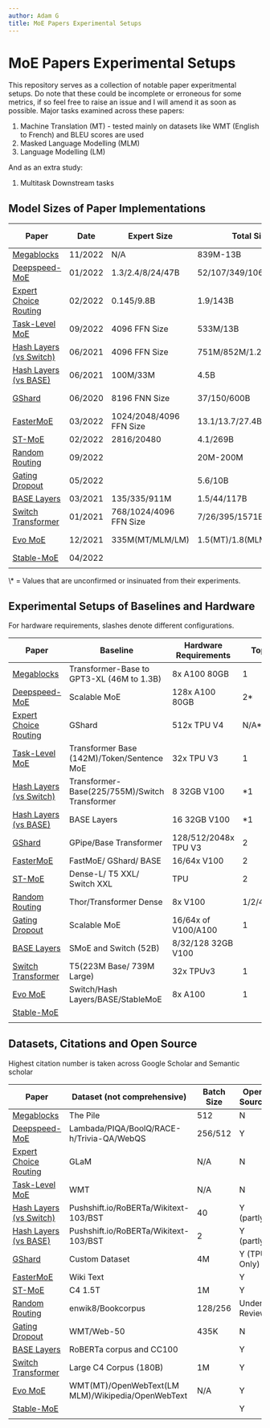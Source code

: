```yaml
---
author: Adam G
title: MoE Papers Experimental Setups
---
```


# MoE Papers Experimental Setups

This repository serves as a collection of notable paper experitmental
setups. Do note that these could be incomplete or erroneous for some
metrics, if so feel free to raise an issue and I will amend it as soon
as possible. Major tasks examined across these papers:

1.  Machine Translation (MT) - tested mainly on datasets like WMT
    (English to French) and BLEU scores are used
2.  Masked Language Modelling (MLM)
3.  Language Modelling (LM)

And as an extra study:

1.  Multitask Downstream tasks

## Model Sizes of Paper Implementations

| Paper                                                           | Date    | Expert Size             | Total Size              | Num Experts (per layer) | Num Layers                |
|-----------------------------------------------------------------|---------|-------------------------|-------------------------|-------------------------|---------------------------|
| [Megablocks](https://arxiv.org/abs/2211.15841)                  | 11/2022 | N/A                     | 839M-13B                | 64                      | 3/6/12                    |
| [Deepspeed-MoE](https://arxiv.org/abs/2201.05596)               | 01/2022 | 1.3/2.4/8/24/47B        | 52/107/349/1064.9/2024B | 128                     | 24/16/30/40/58            |
| [Expert Choice Routing](https://arxiv.org/abs/2202.09368)       | 02/2022 | 0.145/9.8B              | 1.9/143B                | 64                      | 16                        |
| [Task-Level MoE](https://arxiv.org/abs/2110.03742)              | 09/2022 | 4096 FFN Size           | 533M/13B                | 32/128                  | 11                        |
| [Hash Layers (vs Switch)](https://arxiv.org/abs/2106.04426)     | 06/2021 | 4096 FFN Size           | 751M/852M/1.28B         | 64/16/128               | 1/5/1                     |
| [Hash Layers (vs BASE)](https://arxiv.org/abs/2106.04426)       | 06/2021 | 100M/33M                | 4.5B                    | 32/3x32                 | 1/3                       |
| [GShard](https://arxiv.org/abs/2006.16668)                      | 06/2020 | 8196 FNN Size           | 37/150/600B             | 128/512/2048            | 12/36 (for each num exp)  |
| [FasterMoE](https://dl.acm.org/doi/pdf/10.1145/3503221.3508418) | 03/2022 | 1024/2048/4096 FFN Size | 13.1/13.7/27.4B         | 64/16/16                | 12/12/24                  |
| [ST-MoE](https://arxiv.org/abs/2202.08906)                      | 02/2022 | 2816/20480              | 4.1/269B                | 32/64                   | 6/6 (every 4)             |
| [Random Routing](https://openreview.net/pdf?id=w1hwFUb_81)      | 09/2022 |                         | 20M-200M                | 8/16                    | 4/12                      |
| [Gating Dropout](https://arxiv.org/abs/2205.14336)              | 05/2022 |                         | 5.6/10B                 | 128/64                  | 12/24                     |
| [BASE Layers](https://arxiv.org/abs/2103.16716)                 | 03/2021 | 135/335/911M            | 1.5/44/117B             | 128?                    | 1 (BASE Layer)            |
| [Switch Transformer](https://arxiv.org/abs/2101.03961)          | 01/2021 | 768/1024/4096 FFN Size  | 7/26/395/1571B          | 128/128/64/2048         | 12/24/24/15 (Every other) |
| [Evo MoE](https://arxiv.org/abs/2112.14397)                     | 12/2021 | 335M(MT/MLM/LM)         | 1.5(MT)/1.8(MLM LM)     | 4(MT)/16(MLM LM)        | 6(MT)/12(MLM LM)          |
| [Stable-MoE](https://arxiv.org/abs/2204.08396)                  | 04/2022 |                         |                         |                         |                           |
|                                                                 |         |                         |                         |                         |                           |

\\\* = Values that are unconfirmed or insinuated from their experiments.

## Experimental Setups of Baselines and Hardware

For hardware requirements, slashes denote different configurations.

| Paper                                                           | Baseline                                      | Hardware Requirements | Top-K      | Capacity        |
|-----------------------------------------------------------------|-----------------------------------------------|-----------------------|------------|-----------------|
| [Megablocks](https://arxiv.org/abs/2211.15841)                  | Transformer-Base to GPT3-XL (46M to 1.3B)     | 8x A100 80GB          | 1          | 1/1.5/2x        |
| [Deepspeed-MoE](https://arxiv.org/abs/2201.05596)               | Scalable MoE                                  | 128x A100 80GB        | 2\*        | 2               |
| [Expert Choice Routing](https://arxiv.org/abs/2202.09368)       | GShard                                        | 512x TPU V4           | N/A\*      | 2\*             |
| [Task-Level MoE](https://arxiv.org/abs/2110.03742)              | Transformer Base (142M)/Token/Sentence MoE    | 32x TPU V3            | 1          |                 |
| [Hash Layers (vs Switch)](https://arxiv.org/abs/2106.04426)     | Transformer-Base(225/755M)/Switch Transformer | 8 32GB V100           | \*1        |                 |
| [Hash Layers (vs BASE)](https://arxiv.org/abs/2106.04426)       | BASE Layers                                   | 16 32GB V100          | \*1        |                 |
| [GShard](https://arxiv.org/abs/2006.16668)                      | GPipe/Base Transformer                        | 128/512/2048x TPU V3  | 2          | 2               |
| [FasterMoE](https://dl.acm.org/doi/pdf/10.1145/3503221.3508418) | FastMoE/ GShard/ BASE                         | 16/64x V100           | 2          |                 |
| [ST-MoE](https://arxiv.org/abs/2202.08906)                      | Dense-L/ T5 XXL/ Switch XXL                   | TPU                   | 2          | 1.25 Cap factor |
| [Random Routing](https://openreview.net/pdf?id=w1hwFUb_81)      | Thor/Transformer Dense                        | 8x V100               | 1/2/4/8/16 |                 |
| [Gating Dropout](https://arxiv.org/abs/2205.14336)              | Scalable MoE                                  | 16/64x of V100/A100   | 1          | 1/2(train/test) |
| [BASE Layers](https://arxiv.org/abs/2103.16716)                 | SMoE and Switch (52B)                         | 8/32/128 32GB V100    |            |                 |
| [Switch Transformer](https://arxiv.org/abs/2101.03961)          | T5(223M Base/ 739M Large)                     | 32x TPUv3             | 1          |                 |
| [Evo MoE](https://arxiv.org/abs/2112.14397)                     | Switch/Hash Layers/BASE/StableMoE             | 8x A100               | 1          |                 |
| [Stable-MoE](https://arxiv.org/abs/2204.08396)                  |                                               |                       |            |                 |
|                                                                 |                                               |                       |            |                 |

## Datasets, Citations and Open Source

Highest citation number is taken across Google Scholar and Semantic
scholar

| Paper                                                           | Dataset (not comprehensive)                       | Batch Size | Open Source  | Citations    |
|-----------------------------------------------------------------|---------------------------------------------------|------------|--------------|--------------|
| [Megablocks](https://arxiv.org/abs/2211.15841)                  | The Pile                                          | 512        | N            | 0            |
| [Deepspeed-MoE](https://arxiv.org/abs/2201.05596)               | Lambada/PIQA/BoolQ/RACE-h/Trivia-QA/WebQS         | 256/512    | Y            | 15/36        |
| [Expert Choice Routing](https://arxiv.org/abs/2202.09368)       | GLaM                                              | N/A        | N            | 6            |
| [Task-Level MoE](https://arxiv.org/abs/2110.03742)              | WMT                                               | N/A        | N            | 13           |
| [Hash Layers (vs Switch)](https://arxiv.org/abs/2106.04426)     | Pushshift.io/RoBERTa/Wikitext-103/BST             | 40         | Y (partly)   | 43           |
| [Hash Layers (vs BASE)](https://arxiv.org/abs/2106.04426)       | Pushshift.io/RoBERTa/Wikitext-103/BST             | 2          | Y (partly)   | 43           |
| [GShard](https://arxiv.org/abs/2006.16668)                      | Custom Dataset                                    | 4M         | Y (TPU Only) | 305          |
| [FasterMoE](https://dl.acm.org/doi/pdf/10.1145/3503221.3508418) | Wiki Text                                         |            | Y            | 22           |
| [ST-MoE](https://arxiv.org/abs/2202.08906)                      | C4 1.5T                                           | 1M         | Y            | 26           |
| [Random Routing](https://openreview.net/pdf?id=w1hwFUb_81)      | enwik8/Bookcorpus                                 | 128/256    | Under Review | Under Review |
| [Gating Dropout](https://arxiv.org/abs/2205.14336)              | WMT/Web-50                                        | 435K       | N            | 1/5          |
| [BASE Layers](https://arxiv.org/abs/2103.16716)                 | RoBERTa corpus and CC100                          |            | Y            | 64/79        |
| [Switch Transformer](https://arxiv.org/abs/2101.03961)          | Large C4 Corpus (180B)                            | 1M         | Y            | 525          |
| [Evo MoE](https://arxiv.org/abs/2112.14397)                     | WMT(MT)/OpenWebText(LM MLM)/Wikipedia/OpenWebText | N/A        | Y            | 11           |
| [Stable-MoE](https://arxiv.org/abs/2204.08396)                  |                                                   |            | Y            | 9            |
|                                                                 |                                                   |            |              |              |
